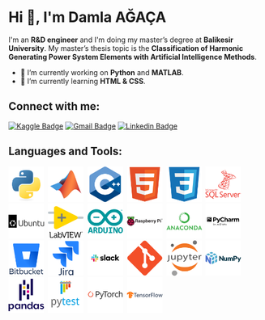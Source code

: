 # Hi 👋, I'm Damla AĞAÇA


I'm an **R&D engineer** and I'm doing my master’s degree at **Balikesir University**. My master’s thesis topic is the **Classification of Harmonic Generating Power System Elements with Artificial Intelligence Methods**. 
- 🔭 I’m currently working on **Python** and **MATLAB**.
- 🌱 I’m currently learning **HTML & CSS**.


## Connect with me:

[![Kaggle Badge](https://img.shields.io/badge/Kaggle-20BEFF?style=for-the-badge&logo=Kaggle&logoColor=white)](https://www.kaggle.com/dagaca) [![Gmail Badge](https://img.shields.io/badge/Gmail-D14836?style=for-the-badge&logo=gmail&logoColor=white)](mailto:dagacaa@gmail.com) [![Linkedin Badge](https://img.shields.io/badge/LinkedIn-0077B5?style=for-the-badge&logo=linkedin&logoColor=white)](https://www.linkedin.com/in/damla-a%C4%9Fa%C3%A7a-b05702212/)


## Languages and Tools:
<div>
  <img src="https://github.com/devicons/devicon/blob/master/icons/python/python-original.svg" title="Python" alt="Python" width="70" height="70"/>&nbsp;
  <img src="https://github.com/devicons/devicon/blob/master/icons/matlab/matlab-original.svg" title="Matlab" alt="Matlab" width="70" height="70"/>&nbsp;
  <img src="https://github.com/devicons/devicon/blob/master/icons/cplusplus/cplusplus-original.svg" title="Cpp" alt="Cpp" width="70" height="70"/>&nbsp;
  <img src="https://github.com/devicons/devicon/blob/master/icons/html5/html5-original.svg" title="HTML" alt="HTML" width="70" height="70"/>&nbsp;
  <img src="https://github.com/devicons/devicon/blob/master/icons/css3/css3-original.svg" title="CSS" alt="CSS" width="70" height="70"/>&nbsp;
  <img src="https://github.com/devicons/devicon/blob/master/icons/microsoftsqlserver/microsoftsqlserver-plain-wordmark.svg" title="SQL" alt="SQL" width="70" height="70"/>&nbsp;
  <img src="https://github.com/devicons/devicon/blob/master/icons/ubuntu/ubuntu-plain-wordmark.svg" title="UBUNTU" alt="UBUNTU" width="70" height="70"/>&nbsp;
  <img src="https://github.com/devicons/devicon/blob/master/icons/labview/labview-original-wordmark.svg" title="LabVIEW" alt="LabVIEW" width="70" height="70"/>&nbsp;
  <img src="https://github.com/devicons/devicon/blob/master/icons/arduino/arduino-original-wordmark.svg" title="Arduino" alt="Arduino" width="70" height="70"/>&nbsp;
  <img src="https://github.com/devicons/devicon/blob/master/icons/raspberrypi/raspberrypi-original-wordmark.svg" title="Raspberrypi" alt="Raspberrypi" width="70" height="70"/>&nbsp;
  <img src="https://github.com/devicons/devicon/blob/master/icons/anaconda/anaconda-original-wordmark.svg" title="ANACONDA" alt="ANACONDA" width="70" height="70"/>&nbsp;
  <img src="https://github.com/devicons/devicon/blob/master/icons/pycharm/pycharm-original-wordmark.svg" title="Pycharm" alt="Pycharm" width="70" height="70"/>&nbsp;
  <img src="https://github.com/devicons/devicon/blob/master/icons/bitbucket/bitbucket-original-wordmark.svg" title="Bitbucket" alt="Bitbucket" width="70" height="70"/>&nbsp;
  <img src="https://github.com/devicons/devicon/blob/master/icons/jira/jira-original-wordmark.svg" title="JIRA" alt="JIRA" width="70" height="70"/>&nbsp;
  <img src="https://github.com/devicons/devicon/blob/master/icons/slack/slack-original-wordmark.svg" title="Slack" alt="Slack" width="70" height="70"/>&nbsp;
  <img src="https://github.com/devicons/devicon/blob/master/icons/git/git-original.svg" title="Git" alt="Git" width="70" height="70"/>&nbsp;
  <img src="https://github.com/devicons/devicon/blob/master/icons/jupyter/jupyter-original-wordmark.svg" title="Jupyter" alt="Jupyter" width="70" height="70"/>&nbsp;
  <img src="https://github.com/devicons/devicon/blob/master/icons/numpy/numpy-original-wordmark.svg" title="Numpy" alt="Numpy" width="70" height="70"/>&nbsp;
  <img src="https://github.com/devicons/devicon/blob/master/icons/pandas/pandas-original-wordmark.svg" title="Pandas" alt="Pandas" width="70" height="70"/>&nbsp;
  <img src="https://github.com/devicons/devicon/blob/master/icons/pytest/pytest-original-wordmark.svg" title="Pytest" alt="Pytest" width="70" height="70"/>&nbsp;
  <img src="https://github.com/devicons/devicon/blob/master/icons/pytorch/pytorch-original-wordmark.svg" title="Pytorch" alt="Pytorch" width="70" height="70"/>&nbsp;
  <img src="https://github.com/devicons/devicon/blob/master/icons/tensorflow/tensorflow-original-wordmark.svg" title="Tensorflow" alt="Tensorflow" width="70" height="70"/>&nbsp;
</div>
